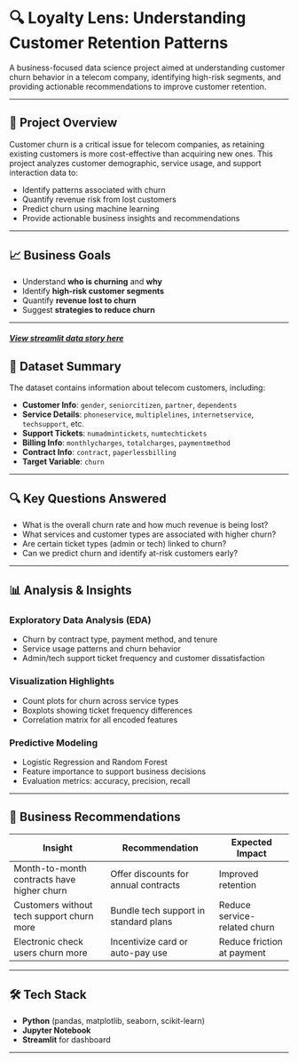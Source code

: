 # 🔍 Loyalty Lens: Understanding Customer Retention Patterns
A business-focused data science project aimed at understanding customer churn behavior in a telecom company, identifying high-risk segments, and providing actionable recommendations to improve customer retention.

---

## 📌 Project Overview

Customer churn is a critical issue for telecom companies, as retaining existing customers is more cost-effective than acquiring new ones. This project analyzes customer demographic, service usage, and support interaction data to:

- Identify patterns associated with churn
- Quantify revenue risk from lost customers
- Predict churn using machine learning
- Provide actionable business insights and recommendations

---

## 📈 Business Goals

- Understand **who is churning** and **why**
- Identify **high-risk customer segments**
- Quantify **revenue lost to churn**
- Suggest **strategies to reduce churn**

---

##### [View streamlit data story here](https://loyaltylens1.streamlit.app/)

## 🧾 Dataset Summary

The dataset contains information about telecom customers, including:

- **Customer Info**: `gender`, `seniorcitizen`, `partner`, `dependents`
- **Service Details**: `phoneservice`, `multiplelines`, `internetservice`, `techsupport`, etc.
- **Support Tickets**: `numadmintickets`, `numtechtickets`
- **Billing Info**: `monthlycharges`, `totalcharges`, `paymentmethod`
- **Contract Info**: `contract`, `paperlessbilling`
- **Target Variable**: `churn`

---

## 🔍 Key Questions Answered

- What is the overall churn rate and how much revenue is being lost?
- What services and customer types are associated with higher churn?
- Are certain ticket types (admin or tech) linked to churn?
- Can we predict churn and identify at-risk customers early?

---

## 📊 Analysis & Insights

### Exploratory Data Analysis (EDA)
- Churn by contract type, payment method, and tenure
- Service usage patterns and churn behavior
- Admin/tech support ticket frequency and customer dissatisfaction

### Visualization Highlights
- Count plots for churn across service types
- Boxplots showing ticket frequency differences
- Correlation matrix for all encoded features

### Predictive Modeling 
- Logistic Regression and Random Forest
- Feature importance to support business decisions
- Evaluation metrics: accuracy, precision, recall

---

## 🧠 Business Recommendations

| Insight | Recommendation | Expected Impact |
|--------|----------------|------------------|
| Month-to-month contracts have higher churn | Offer discounts for annual contracts | Improved retention |
| Customers without tech support churn more | Bundle tech support in standard plans | Reduce service-related churn |
| Electronic check users churn more | Incentivize card or auto-pay use | Reduce friction at payment |

---

## 🛠 Tech Stack

- **Python** (pandas, matplotlib, seaborn, scikit-learn)
- **Jupyter Notebook**
-  **Streamlit** for dashboard

---


